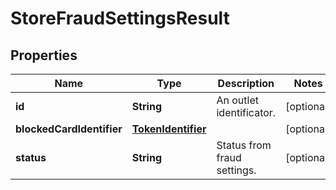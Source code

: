 
# StoreFraudSettingsResult

## Properties
Name | Type | Description | Notes
------------ | ------------- | ------------- | -------------
**id** | **String** | An outlet identificator. |  [optional]
**blockedCardIdentifier** | [**TokenIdentifier**](TokenIdentifier.md) |  |  [optional]
**status** | **String** | Status from fraud settings. |  [optional]



